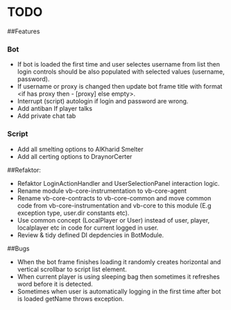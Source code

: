 # TODO
##Features
### Bot
- If bot is loaded the first time and user selectes username from list then login controls should be also populated with selected values (username, password).
- If username or proxy is changed then update bot frame title with format <username> <if has proxy then - [proxy] else empty>.
- Interrupt (script) autologin if login and password are wrong.
- Add antiban If player talks
- Add private chat tab

### Script
- Add all smelting options to AlKharid Smelter
- Add all certing options to DraynorCerter

##Refaktor:
- Refaktor LoginActionHandler and UserSelectionPanel interaction logic.
- Rename module vb-core-instrumentation to vb-core-agent
- Rename vb-core-contracts to vb-core-common and move common code from vb-core-instrumentation and vb-core to this module (E.g exception type, user.dir constants etc).
- Use common concept (LocalPlayer or User) instead of user, player, localplayer etc in code for current logged in user.
- Review & tidy defined DI depdencies in BotModule.

##Bugs
- When the bot frame finishes loading it randomly creates horizontal and vertical scrollbar to script list element.
- When current player is using sleeping bag then sometimes it refreshes word before it is detected.
- Sometimes when user is automatically logging in the first time after bot is loaded getName throws exception.